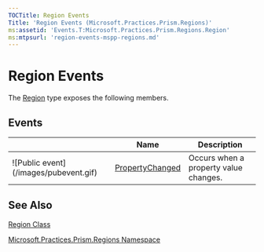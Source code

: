 ```yaml
---
TOCTitle: Region Events
Title: 'Region Events (Microsoft.Practices.Prism.Regions)'
ms:assetid: 'Events.T:Microsoft.Practices.Prism.Regions.Region'
ms:mtpsurl: 'region-events-mspp-regions.md'
---
```


# Region Events

The [Region](region-class-mspp-regions) type exposes the following members.

## Events

<table>

<thead>
<tr class="header">
<th> </th>
<th>Name</th>
<th>Description</th>
</tr>
</thead>
<tbody>
<tr class="odd">
<td>![Public event](/images/pubevent.gif)</td>
<td><a href="https://msdn.microsoft.com/library/microsoft.practices.prism.regions.region.propertychanged">PropertyChanged</a></td>
<td><div class="summary">
Occurs when a property value changes.
</div></td>
</tr>
</tbody>
</table>

## See Also
[Region Class](region-class-mspp-regions)

[Microsoft.Practices.Prism.Regions Namespace](mspp-regions-namespace)
